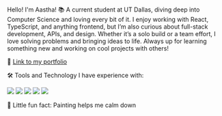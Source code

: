  Hello! I'm Aastha!
 📚 A current student at UT Dallas, diving deep into Computer Science and loving every bit of it. I enjoy working with React, TypeScript, and anything frontend, but I’m also curious about full-stack development, APIs, and design. Whether it’s a solo build or a team effort, I love solving problems and bringing ideas to life. Always up for learning something new and working on cool projects with others!

🔗 [Link to my portfolio](https://aasthas23.github.io/portfolio/)

🛠️ Tools and Technology I have experience with:

<img src="https://img.shields.io/badge/Node.js-339933?style=flat&logo=nodedotjs&logoColor=white" />
<img src="https://img.shields.io/badge/React-20232A?style=flat&logo=react&logoColor=61DAFB" />
<img src="https://img.shields.io/badge/JavaScript-F7DF1E?style=flat&logo=javascript&logoColor=black" />
<img src="https://img.shields.io/badge/CSS3-1572B6?style=flat&logo=css3&logoColor=white" />
<img src="https://img.shields.io/badge/HTML5-E34F26?style=flat&logo=html5&logoColor=white" />


🎨 Little fun fact: Painting helps me calm down
